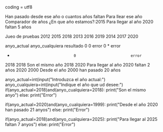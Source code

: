 coding = utf8

Han pasado desde ese año o cuantos años faltan
Para llear ese año
Comparador de años
¿En que año estamos?:2015
Para llegar al año 2020 faltan 5 años




Jueo de pruebas
2012          2015        2018
2013          2016        2019
2014          2017        2020

anyo_actual                 anyo_cualquiera              resultado
0                                 0                         error
0                                 *                         error
*                                 0                         error
2018                              2018                      Son el mismo año
2018                              2020                    Para llegar al año 2020 faltan 2 años
2020                              2000                    Desde el año 2000 han pasado 20 años

anyo_actual=int(input("Introduzca el año actual:")
anyo_cualquiera=int(input("Indique el año que ud desee:")
if(anyo_actual=2018)and(anyo_cualquiera=2018):
    print("Son el mismo anyo")
else:
    print("Error")
                    
                    
if(anyo_actual=2020)and(anyo_cualquiera=1999):
    print("Desde el año 2020 han pasado 21 anyos")
else:
    print("Error")
                    
                    
                    
 if(anyo_actual=2018)and(anyo_cualquiera=2025):
    print("Para llegar al 2025 faltan 7 anyos")
else:
    print("Error")
                    
                
                
                
                
                
                
                
                
                
                
                
                
                
                
                
                
                
                
                
                
                
                
                
                
                
                
                
                
                
                
                
                
                
                
                
                
                
                
                
                
                
                
                
                
                
                
                
                
                



